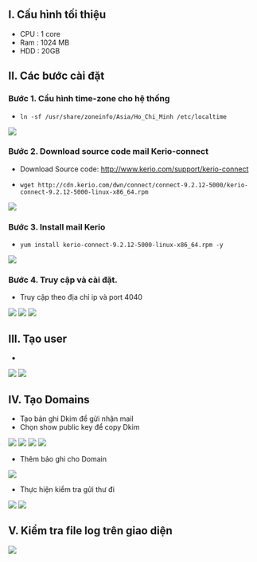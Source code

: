 ## I. Cấu hình tối thiệu
- CPU : 1 core
- Ram : 1024 MB
- HDD : 20GB

## II. Các bước cài đặt
### Bước 1. Cầu hình time-zone cho hệ thống
- `ln -sf /usr/share/zoneinfo/Asia/Ho_Chi_Minh /etc/localtime`
<img src="img/ko1.png">

### Bước 2. Download source code mail Kerio-connect
- Download Source code: http://www.kerio.com/support/kerio-connect

- `wget http://cdn.kerio.com/dwn/connect/connect-9.2.12-5000/kerio-connect-9.2.12-5000-linux-x86_64.rpm`

<img src="img/ko2.png">

### Bước 3. Install mail Kerio
- `yum install kerio-connect-9.2.12-5000-linux-x86_64.rpm -y`

<img src="img/ko3.png">

### Bước 4. Truy cập và cài đặt.
- Truy cập theo địa chỉ ip và port 4040

<img src="img/ko4.png">

<img src="img/ko5.png">

<img src="img/ko6.png">

## III. Tạo user 
- 

<img src="img/ko7.png">
<img src="img/ko8.png">


## IV. Tạo Domains
- Tạo bản ghi Dkim để gửi nhận mail
- Chọn show public key để copy Dkim

<img src="img/kr1.png">

<img src="img/kr2.png">

<img src="img/kr3.png">

<img src="img/kr4.png">

- Thêm bảo ghi cho Domain 

<img src="img/kr5.png">

- Thực hiện kiểm tra gửi thư đi 

<img src="img/kr7.png">
<img src="img/kr6.png">

## V. Kiểm tra file log trên giao diện 

<img src="img/kr8.png">




